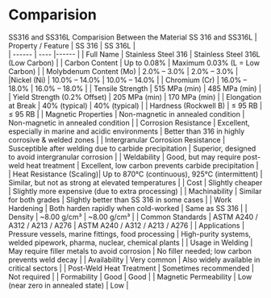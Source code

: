 # Comparision
SS316 and SS316L
Comparision Between the Material SS 316 and SS316L
| Property / Feature | SS 316 | SS 316L |    
| ------ | ---- |------ |
| Full Name | Stainless Steel 316 | Stainless Steel 316L (Low Carbon) |
| Carbon Content | Up to 0.08% |	Maximum 0.03% (L = Low Carbon) |
| Molybdenum Content (Mo) |	2.0% – 3.0% | 2.0% – 3.0% |
|Nickel (Ni) |	10.0% – 14.0% |	10.0% – 14.0% |
| Chromium (Cr) |	16.0% – 18.0% |	16.0% – 18.0% |
| Tensile Strength |	515 MPa (min) |	485 MPa (min) |
| Yield Strength (0.2% Offset) |	205 MPa (min) |	170 MPa (min) |
| Elongation at Break |	40% (typical)	| 40% (typical) |
| Hardness (Rockwell B) |	≤ 95 RB	| ≤ 95 RB |
| Magnetic Properties |	Non-magnetic in annealed condition |	Non-magnetic in annealed condition |
| Corrosion Resistance |	Excellent, especially in marine and acidic environments |	Better than 316 in highly corrosive & welded zones |
| Intergranular Corrosion Resistance |	Susceptible after welding due to carbide precipitation |	Superior, designed to avoid intergranular corrosion |
| Weldability |	Good, but may require post-weld heat treatment |	Excellent, low carbon prevents carbide precipitation |
| Heat Resistance (Scaling)| Up to 870°C (continuous), 925°C (intermittent) |	Similar, but not as strong at elevated temperatures |
| Cost |	Slightly cheaper |	Slightly more expensive (due to extra processing) |
| Machinability |	Similar for both grades |	Slightly better than SS 316 in some cases |
| Work Hardening |	Both harden rapidly when cold-worked |	Same as SS 316 |
| Density |	~8.00 g/cm³ |	~8.00 g/cm³ |
| Common Standards |	ASTM A240 / A312 / A213 / A276 |	ASTM A240 / A312 / A213 / A276 |
| Applications |	Pressure vessels, marine fittings, food processing |	High-purity systems, welded pipework, pharma, nuclear, chemical plants |
| Usage in Welding |	May require filler metals to avoid corrosion |	No filler needed; low carbon prevents weld decay |
| Availability |	Very common	| Also widely available in critical sectors |
| Post-Weld Heat Treatment |	Sometimes recommended |	Not required |
| Formability |	Good |	Good |
| Magnetic Permeability |	Low (near zero in annealed state) |	Low |

